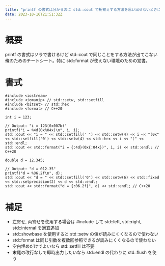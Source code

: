 ```yaml
---
title: "printf の書式は分かるのに std::cout で桁揃えする方法を思い出せないときに見るエントリ"
date: 2023-10-16T21:51:32Z
---
```


# 概要

printf の書式はソラで書けるけど std::cout で同じことをする方法が出てこない俺のためのチートシート。特に std::format が使えない環境のための覚書。

# 書式

```
#include <iostream>
#include <iomanip> // std::setw, std::setfill
#include <bitset> // std::hex
#include <format> // C++20

int i = 123;

// Output: "i = 123(0x007b)"
printf("i = %4d(0x%04x)\n", i, i);
std::cout << "i = " << std::setfill(' ') << std::setw(4) << i << "(0x" << std::setfill('0') << std::setw(4) << std::hex << i << ")" << std::endl;
std::cout << std::format("i = {:4d}(0x{:04x})", i, i) << std::endl; // C++20

double d = 12.345;

// Output: "d = 012.35"
printf("d = %06.2f\n", d);
std::cout << "d = " << std::setfill('0') << std::setw(6) << std::fixed << std::setprecision(2) << d << std::endl;
std::cout << std::format("d = {:06.2f}", d) << std::endl; // C++20
```

# 補足

* 左寄せ, 両寄せを使用する場合は #include して std::left, std::right, std::internal を適宜追加
* std::showbase を使用すると std::setw の値が読みにくくなるので使わない
* std::format は同じ引数を複数回参照できるが読みにくくなるので使わない
* 空白埋めだけでよいなら std::setfill は不要
* 末尾の改行なしで即時出力したいなら std::endl の代わりに std::flush を使う

